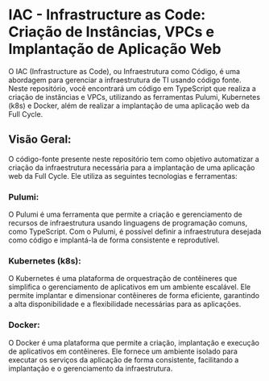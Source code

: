# IAC - Infrastructure as Code: Criação de Instâncias, VPCs e Implantação de Aplicação Web
O IAC (Infrastructure as Code), ou Infraestrutura como Código, é uma abordagem para gerenciar a infraestrutura de TI usando código fonte. Neste repositório, você encontrará um código em TypeScript que realiza a criação de instâncias e VPCs, utilizando as ferramentas Pulumi, Kubernetes (k8s) e Docker, além de realizar a implantação de uma aplicação web da Full Cycle.

## Visão Geral:
O código-fonte presente neste repositório tem como objetivo automatizar a criação da infraestrutura necessária para a implantação de uma aplicação web da Full Cycle. Ele utiliza as seguintes tecnologias e ferramentas:

### Pulumi: 
O Pulumi é uma ferramenta que permite a criação e gerenciamento de recursos de infraestrutura usando linguagens de programação comuns, como TypeScript. Com o Pulumi, é possível definir a infraestrutura desejada como código e implantá-la de forma consistente e reprodutível.

### Kubernetes (k8s): 
O Kubernetes é uma plataforma de orquestração de contêineres que simplifica o gerenciamento de aplicativos em um ambiente escalável. Ele permite implantar e dimensionar contêineres de forma eficiente, garantindo a alta disponibilidade e a flexibilidade necessárias para as aplicações.

### Docker: 
O Docker é uma plataforma que permite a criação, implantação e execução de aplicativos em contêineres. Ele fornece um ambiente isolado para executar os serviços da aplicação de forma consistente, facilitando a implantação e o gerenciamento da infraestrutura.

